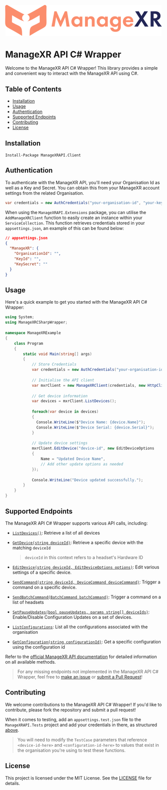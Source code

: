 ![ManageXR Wordmark](.github/images/wordmark.png)

# ManageXR API C# Wrapper

Welcome to the ManageXR API C# Wrapper! This library provides a simple and convenient way to interact with the ManageXR API using C#.

## Table of Contents

- [Installation](#installation)
- [Usage](#usage)
- [Authentication](#authentication)
- [Supported Endpoints](#supported-endpoints)
- [Contributing](#contributing)
- [License](#license)

## Installation

````
Install-Package ManageXRAPI.Client
````

## Authentication

To authenticate with the ManageXR API, you'll need your Organisation Id as well as a Key and Secret. You can obtain this from your ManageXR account settings from the related Organisation.

```csharp
var credentials = new AuthCredentials("your-organisation-id", "your-key-id", "your-key-secret");
```

When using the `ManageXRAPI.Extensions` package, you can utilise the `AddManageXRClient` function to easily create an instance within your `ServiceCollection`. This function retrieves credentials stored in your `appsettings.json`, an example of this can be found below:

````json
// appsettings.json
{
  "ManageXR": {
    "OrganisationId": "",
    "KeyId": "",
    "KeySecret": ""
  }
}
````

## Usage

Here's a quick example to get you started with the ManageXR API C# Wrapper:

```csharp
using System;
using ManageXRCSharpWrapper;

namespace ManageXRExample
{
    class Program
    {
        static void Main(string[] args)
        {
            // Store Credentials
            var credentials = new AuthCredentials("your-organisation-id", "your-key-id", "your-key-secret");
            
            // Initialise the API client
            var mxrClient = new ManageXRClient(credentials, new HttpClient());

            // Get device information
            var devices = mxrClient.ListDevices();

            foreach(var device in devices)
            {
              Console.WriteLine($"Device Name: {device.Name}");
              Console.WriteLine($"Device Serial: {device.Serial}");
            }
            
            // Update device settings
            mxrClient.EditDevice("device-id", new EditDeviceOptions
            {
                Name = "Updated Device Name",
                // Add other update options as needed
            });

            Console.WriteLine("Device updated successfully.");
        }
    }
}
```

## Supported Endpoints

The ManageXR API C# Wrapper supports various API calls, including:

- [`ListDevices()`](https://docs.managexr.com/api-reference/endpoint/list-devices): Retrieve a list of all devices

- [`GetDevice(string deviceId)`](https://docs.managexr.com/api-reference/endpoint/get-device): Retrieve a specific device with the matching `deviceId`

  > `deviceId` in this context refers to a headset's Hardware ID
- [`EditDevice(string deviceId, EditDeviceOptions options)`](https://docs.managexr.com/api-reference/endpoint/edit): Edit various settings of a specific device.
- [`SendCommand(string deviceId, DeviceCommand deviceCommand)`](https://docs.managexr.com/api-reference/endpoint/send-command): Trigger a command on a specific device.
- [`SendBatchCommand(BatchCommand batchCommand)`](https://docs.managexr.com/api-reference/endpoint/batch-commands): Trigger a command on a list of headsets
- [`SetPauseUpdates(bool pauseUpdates, params string[] deviceIds)`](https://docs.managexr.com/api-reference/endpoint/set-pause-updates): Enable/Disable Configuration Updates on a set of devices.
- [`ListConfigurations`](https://docs.managexr.com/api-reference/endpoint/list-configurations): List all the configurations associated with the organisation
- [`GetConfiguration(string configurationId)`](https://docs.managexr.com/api-reference/endpoint/get-configuration): Get a specific configuration using the configuration id

Refer to the [official ManageXR API documentation](https://docs.managexr.com/introduction) for detailed information on all available methods.

> For any missing endpoints not implemented in the ManageXR API C# Wrapper, feel free to [make an issue](https://github.com/nudge-reality/managexr-api-csharp/issues) or [submit a Pull Request](#contributing)!

## Contributing

We welcome contributions to the ManageXR API C# Wrapper! If you'd like to contribute, please fork the repository and submit a pull request!

When it comes to testing, add an `appsettings.test.json` file to the `ManageXRAPI.Tests` project and add your credentials in there, as structured [above](#authentication).

> You will need to modify the `TestCase` parameters that reference `<device-id-here>` and `<configuration-id-here>` to values that exist in the organisation you're using to test these functions.

##  License

This project is licensed under the MIT License. See the [LICENSE](LICENSE) file for details.
